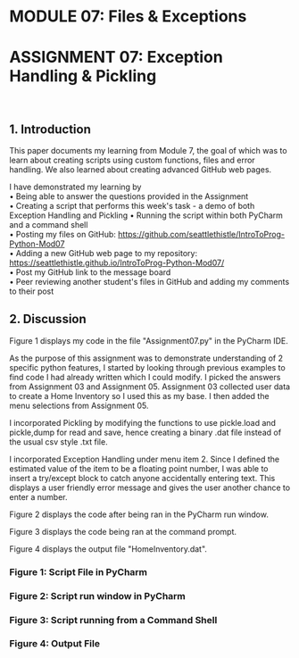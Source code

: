 # MODULE 07: Files & Exceptions        
# ASSIGNMENT 07: Exception Handling & Pickling
 
## 1. Introduction 
This paper documents my learning from Module 7, the goal of which was to learn about creating scripts using custom functions, files and error handling.  We also learned about creating advanced GitHub web pages.   
  
I have demonstrated my learning by  
	• Being able to answer the questions provided in the Assignment  
	• Creating a script that performs this week's task - a demo of both Exception Handling and Pickling 
	• Running the script within both PyCharm and a command shell  
	• Posting my files on GitHub: https://github.com/seattlethistle/IntroToProg-Python-Mod07  
	• Adding a new GitHub web page to my repository: https://seattlethistle.github.io/IntroToProg-Python-Mod07/  
	• Post my GitHub link to the message board  
	• Peer reviewing another student's files in GitHub and adding my comments to their post  

## 2. Discussion  
Figure 1 displays my code in the file "Assignment07.py" in the PyCharm IDE.  
  
As the purpose of this assignment was to demonstrate understanding of 2 specific python features, I started by looking through previous examples to find code I had already written which I could modify.  I picked the answers from Assignment 03 and Assignment 05.   Assignment 03 collected user data to create a Home Inventory so I used this as my base.  I then added the menu selections from Assignment 05.  
  
I incorporated Pickling by modifying the functions to use pickle.load and pickle,dump for read and save, hence creating a binary .dat file instead of the usual csv style .txt file.  
  
I incorporated Exception Handling under menu item 2.  Since I defined the estimated value of the item to be a floating point number, I was able to insert a try/except block to catch anyone accidentally entering text.  This displays a user friendly error message and gives the user another chance to enter a number.  
  
Figure 2 displays the code after being ran in the PyCharm run window.  
  
Figure 3 displays the code being ran at the command prompt.  
  
Figure 4 displays the output file "HomeInventory.dat".  
  


### Figure 1: Script File in PyCharm  
  

### Figure 2: Script run window in PyCharm
  
  
### Figure 3: Script running from a Command Shell
  
  
### Figure 4: Output File











